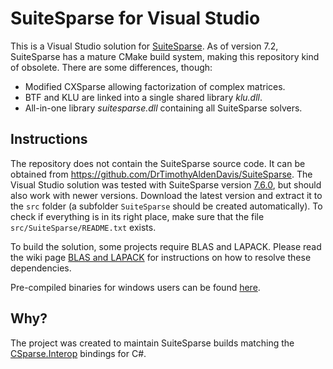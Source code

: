 # SuiteSparse for Visual Studio

This is a Visual Studio solution for [SuiteSparse](https://github.com/DrTimothyAldenDavis/SuiteSparse). As of version 7.2, SuiteSparse has a mature CMake build system, making this repository kind of obsolete. There are some differences, though:

* Modified CXSparse allowing factorization of complex matrices.
* BTF and KLU are linked into a single shared library _klu.dll_.
* All-in-one library _suitesparse.dll_ containing all SuiteSparse solvers.

## Instructions

The repository does not contain the SuiteSparse source code. It can be obtained from https://github.com/DrTimothyAldenDavis/SuiteSparse. The Visual Studio solution was tested with SuiteSparse version [7.6.0](https://github.com/DrTimothyAldenDavis/SuiteSparse/archive/refs/tags/v7.6.0.zip), but should also work with newer versions. Download the latest version and extract it to the `src` folder (a subfolder `SuiteSparse` should be created automatically). To check if everything is in its right place, make sure that the file `src/SuiteSparse/README.txt` exists.

To build the solution, some projects require BLAS and LAPACK. Please read the wiki page [BLAS and LAPACK](https://github.com/wo80/vs-suitesparse/wiki/BLAS-and-LAPACK) for instructions on how to resolve these dependencies.

Pre-compiled binaries for windows users can be found [here](http://wo80.bplaced.net/packages/).

## Why?

The project was created to maintain SuiteSparse builds matching the [CSparse.Interop](https://github.com/wo80/csparse-interop) bindings for C#.
